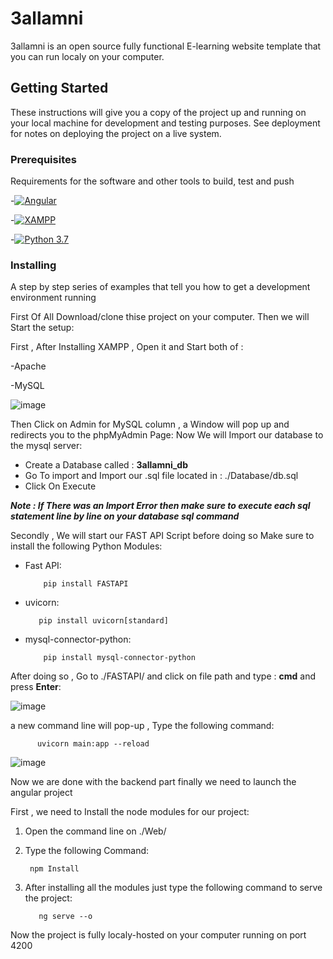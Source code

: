 # 3allamni
3allamni is an open source  fully functional E-learning website template that you can run localy on your computer.
## Getting Started
These instructions will give you a copy of the project up and running on
your local machine for development and testing purposes. See deployment
for notes on deploying the project on a live system.
### Prerequisites
Requirements for the software and other tools to build, test and push 



-[![Angular](https://cdn.iconscout.com/icon/free/png-32/angular-2752246-2285063.png)][1]

-[![XAMPP](https://cdn.icon-icons.com/icons2/1381/PNG/32/xampp_94513.png)][2]

-[![Python 3.7](https://icons.iconarchive.com/icons/papirus-team/papirus-apps/32/python-icon.png)][3]


### Installing
A step by step series of examples that tell you how to get a development
environment running

First Of All Download/clone thise project on your computer.
Then we will Start the setup:

First  , After Installing XAMPP  , Open it and Start both of :

  -Apache
  
  -MySQL
  
  ![image](https://user-images.githubusercontent.com/78027050/117541826-071c5b00-b016-11eb-837c-2d97af2d4ba5.png)
  
Then Click on Admin for MySQL column  , a Window will pop up and redirects you to the phpMyAdmin Page:
Now We will Import our database to the mysql server:

- Create a Database called : **3allamni_db**
- Go To import and Import our .sql file located in : ./Database/db.sql
- Click On Execute

***Note : If There was an Import Error then make sure to execute each sql statement line by line on your database sql command***


Secondly  , We will start our FAST API Script before doing so Make sure to install the following Python Modules:
- Fast API:
          
          pip install FASTAPI
          
- uvicorn:
         
         pip install uvicorn[standard]

- mysql-connector-python:
          
          pip install mysql-connector-python
          
After doing so , Go to ./FASTAPI/ and click on file path and type : **cmd** and press **Enter**:

![image](https://user-images.githubusercontent.com/78027050/117542154-c58caf80-b017-11eb-9ee1-df920b593525.png)

a new command line will pop-up  , Type the following command:
          
          uvicorn main:app --reload
          
 ![image](https://user-images.githubusercontent.com/78027050/117542214-008ee300-b018-11eb-848f-5597e170b0df.png)


Now we are done with the backend part finally we need to launch the angular project

First  , we need to Install the node modules for our project:

1. Open the command line on ./Web/
3. Type the following Command:
      
        npm Install 
      
3. After installing all the modules just type the following command to serve the project:
        
          ng serve --o
          
Now the project is fully localy-hosted on your computer running on port 4200



          
          











[1]: https://angular.io/
[2]: http://apachefriends.org/
[3]:https://www.python.org/downloads/release/python-370/
